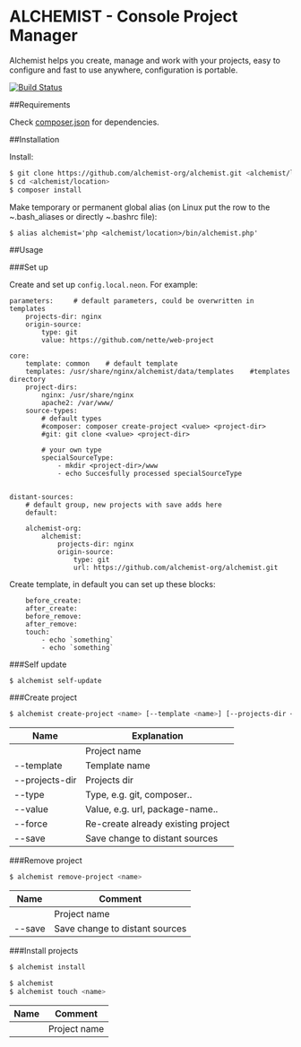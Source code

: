 ALCHEMIST - Console Project Manager
===========

Alchemist helps you create, manage and work with your projects, easy to configure and fast to use anywhere, configuration is portable.

[![Build Status](https://travis-ci.org/alchemist-org/alchemist.svg?branch=master)](https://travis-ci.org/alchemist-org/alchemist)

##Requirements

Check [composer.json](https://github.com/alchemist-org/alchemist/blob/master/composer.json) for dependencies.

##Installation

Install:

```sh
$ git clone https://github.com/alchemist-org/alchemist.git <alchemist/location>
$ cd <alchemist/location>
$ composer install
```

Make temporary or permanent global alias (on Linux put the row to the ~.bash_aliases or directly ~.bashrc file):
```
$ alias alchemist='php <alchemist/location>/bin/alchemist.php'
```

##Usage

###Set up

Create and set up `config.local.neon`. For example:

```
parameters:     # default parameters, could be overwritten in templates
    projects-dir: nginx
    origin-source:
        type: git
        value: https://github.com/nette/web-project

core:
    template: common    # default template
    templates: /usr/share/nginx/alchemist/data/templates    #templates directory
    project-dirs:
        nginx: /usr/share/nginx
        apache2: /var/www/
    source-types:
        # default types
        #composer: composer create-project <value> <project-dir>
        #git: git clone <value> <project-dir>

        # your own type
        specialSourceType:
            - mkdir <project-dir>/www
            - echo Succesfully processed specialSourceType


distant-sources:
    # default group, new projects with save adds here
    default:

    alchemist-org:
        alchemist:
            projects-dir: nginx
            origin-source:
                type: git
                url: https://github.com/alchemist-org/alchemist.git
```

Create template, in default you can set up these blocks:
```
    before_create:
    after_create:
    before_remove:
    after_remove:
    touch:
        - echo `something`
        - echo `something`
```

###Self update

```sh
$ alchemist self-update
```

###Create project

```sh
$ alchemist create-project <name> [--template <name>] [--projects-dir <dir>] [--type <type>] [--value <value>] [--force] [--save]
```

Name | Explanation
------------ | -------------
<name> | Project name
--template <name> | Template name
--projects-dir <dir> | Projects dir
--type <type> | Type, e.g. git, composer..
--value <value> | Value, e.g. url, package-name..
--force | Re-create already existing project
--save | Save change to distant sources

###Remove project

```sh
$ alchemist remove-project <name>
```

Name | Comment
------------ | -------------
<name> | Project name
--save | Save change to distant sources

###Install projects

```sh
$ alchemist install
```

```sh
$ alchemist
$ alchemist touch <name>
```

Name | Comment
------------ | -------------
<name> | Project name
